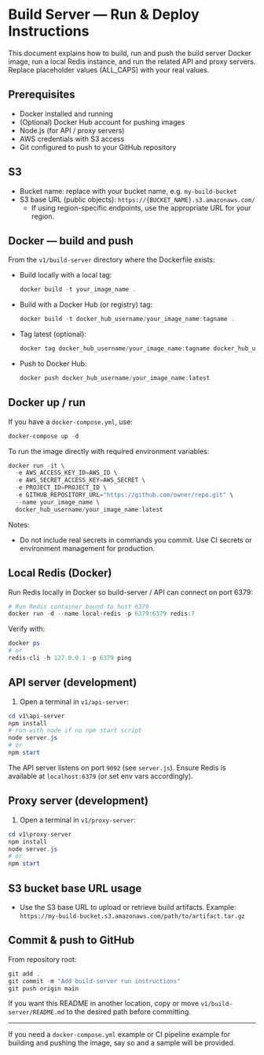 # Build Server — Run & Deploy Instructions

This document explains how to build, run and push the build server Docker image, run a local Redis instance, and run the related API and proxy servers. Replace placeholder values (ALL_CAPS) with your real values.

## Prerequisites
- Docker installed and running
- (Optional) Docker Hub account for pushing images
- Node.js (for API / proxy servers)
- AWS credentials with S3 access
- Git configured to push to your GitHub repository

## S3
- Bucket name: replace with your bucket name, e.g. `my-build-bucket`
- S3 base URL (public objects): `https://{BUCKET_NAME}.s3.amazonaws.com/`
  - If using region-specific endpoints, use the appropriate URL for your region.

## Docker — build and push
From the `v1/build-server` directory where the Dockerfile exists:

- Build locally with a local tag:
  ```powershell
  docker build -t your_image_name .
  ```

- Build with a Docker Hub (or registry) tag:
  ```powershell
  docker build -t docker_hub_username/your_image_name:tagname .
  ```

- Tag latest (optional):
  ```powershell
  docker tag docker_hub_username/your_image_name:tagname docker_hub_username/your_image_name:latest
  ```

- Push to Docker Hub:
  ```powershell
  docker push docker_hub_username/your_image_name:latest
  ```

## Docker up / run
If you have a `docker-compose.yml`, use:
```powershell
docker-compose up -d
```

To run the image directly with required environment variables:
```powershell
docker run -it \
  -e AWS_ACCESS_KEY_ID=AWS_ID \
  -e AWS_SECRET_ACCESS_KEY=AWS_SECRET \
  -e PROJECT_ID=PROJECT_ID \
  -e GITHUB_REPOSITORY_URL="https://github.com/owner/repo.git" \
  --name your_image_name \
  docker_hub_username/your_image_name:latest
```

Notes:
- Do not include real secrets in commands you commit. Use CI secrets or environment management for production.

## Local Redis (Docker)
Run Redis locally in Docker so build-server / API can connect on port 6379:
```powershell
# Run Redis container bound to host 6379
docker run -d --name local-redis -p 6379:6379 redis:7
```

Verify with:
```powershell
docker ps
# or
redis-cli -h 127.0.0.1 -p 6379 ping
```

## API server (development)
1. Open a terminal in `v1/api-server`:
```powershell
cd v1\api-server
npm install
# run with node if no npm start script
node server.js
# or
npm start
```

The API server listens on port `9092` (see `server.js`). Ensure Redis is available at `localhost:6379` (or set env vars accordingly).

## Proxy server (development)
1. Open a terminal in `v1/proxy-server`:
```powershell
cd v1\proxy-server
npm install
node server.js
# or
npm start
```

## S3 bucket base URL usage
- Use the S3 base URL to upload or retrieve build artifacts. Example:
  `https://my-build-bucket.s3.amazonaws.com/path/to/artifact.tar.gz`

## Commit & push to GitHub
From repository root:
```powershell
git add .
git commit -m "Add build-server run instructions"
git push origin main
```

If you want this README in another location, copy or move `v1/build-server/README.md` to the desired path before committing.

---
If you need a `docker-compose.yml` example or CI pipeline example for building and pushing the image, say so and a sample will be provided.
